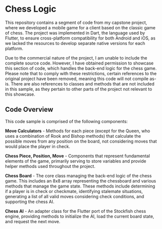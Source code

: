 
# Chess Logic
This repository contains a segment of code from my capstone project, where we developed a mobile game for a client based on the classic game of chess. The project was implemented in Dart, the language used by Flutter, to ensure cross-platform compatibility for both Android and iOS, as we lacked the resources to develop separate native versions for each platform.

Due to the commercial nature of the project, I am unable to include the complete source code. However, I have obtained permission to showcase this section of code, which handles the back-end logic for the chess game. Please note that to comply with these restrictions, certain references to the original project have been removed, meaning this code will not compile as-is. There are also references to classes and methods that are not included in this sample, as they pertain to other parts of the project not relevant to this showcase.

## Code Overview

This code sample is comprised of the following components:

**Move Calculators** - Methods for each piece (except for the Queen, who uses a combination of Rook and Bishop methods) that calculate the possible moves from any position on the board, not considering moves that would place the player in check.

**Chess Piece, Position, Move** - Components that represent fundamental elements of the game, primarily serving to store variables and provide helper methods used throughout the project.

**Chess Board** - The core class managing the back-end logic of the chess game. This includes an 8x8 array representing the chessboard and various methods that manage the game state. These methods include determining if a player is in check or checkmate, identifying stalemate situations, generating a list of all valid moves considering check conditions, and supporting the chess AI.

**Chess AI** - An adapter class for the Flutter port of the Stockfish chess engine, providing methods to initialize the AI, load the current board state, and request the next move.
